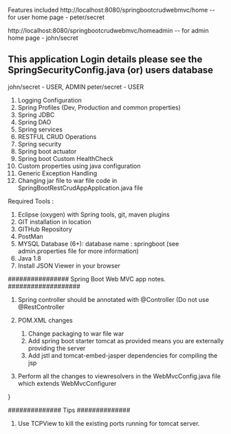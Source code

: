 Features included
http://localhost:8080/springbootcrudwebmvc/home -- for user home page - peter/secret

http://localhost:8080/springbootcrudwebmvc/homeadmin -- for admin home page - john/secret


## This application Login details please see the SpringSecurityConfig.java (or) users database
john/secret - USER, ADMIN
peter/secret - USER

1. Logging Configuration
2. Spring Profiles (Dev, Production and common properties)
3. Spring JDBC
4. Spring DAO
5. Spring services
6. RESTFUL CRUD Operations
7. Spring security
8. Spring boot actuator
9. Spring boot Custom HealthCheck
10. Custom properties using java configuration
11. Generic Exception Handling
12. Changing jar file to war file code in SpringBootRestCrudAppApplication.java file

Required Tools : 

1. Eclipse (oxygen) with Spring tools, git, maven plugins
2. GIT installation in location
3. GITHub Repository
4. PostMan
5. MYSQL Database (6+): database name : springboot (see admin.properties file for more information)
6. Java 1.8
7. Install JSON Viewer in your browser


################ Spring Boot Web MVC app notes. ###################

1. Spring controller should be annotated with @Controller (Do not use @RestController
2. POM.XML changes
   1. Change packaging to war file <packaging>war</packaging>
   2. Add spring boot starter tomcat as provided means you are externally providing the server
   3. Add jstl and tomcat-embed-jasper dependencies for compiling the jsp

3. Perform all the changes to viewresolvers in the WebMvcConfig.java file which extends WebMvcConfigurer
	
}


############## Tips ##############
1. Use TCPView to kill the existing ports running for tomcat server.

